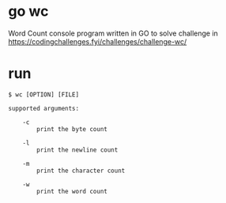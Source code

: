 # go wc

Word Count console program written in GO to solve challenge in https://codingchallenges.fyi/challenges/challenge-wc/

# run

`$ wc [OPTION] [FILE]`

    supported arguments:

        -c 
            print the byte count
            
        -l
            print the newline count

        -m
            print the character count

        -w
            print the word count

        